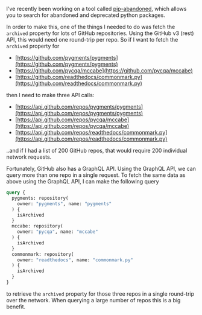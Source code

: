 <!--
.. title: Querying GitHub Repos in Bulk
.. slug: bulk-querying-github
.. date: 2023-09-18 00:00:00
.. tags: github
.. category: 
.. link: 
.. description: 
.. type: text
-->

I've recently been working on a tool called [pip-abandoned](https://github.com/chris48s/pip-abandoned), which allows you to search for abandoned and deprecated python packages.

In order to make this, one of the things I needed to do was fetch the `archived` property for lots of GitHub repositories. Using the GitHub v3 (rest) API, this would need one round-trip per repo. So if I want to fetch the `archived` property for

- [https://github.com/pygments/pygments](https://github.com/pygments/pygments)
- [https://github.com/pycqa/mccabe](https://github.com/pycqa/mccabe)
- [https://github.com/readthedocs/commonmark.py](https://github.com/readthedocs/commonmark.py)

then I need to make three API calls:

- [https://api.github.com/repos/pygments/pygments](https://api.github.com/repos/pygments/pygments)
- [https://api.github.com/repos/pycqa/mccabe](https://api.github.com/repos/pycqa/mccabe)
- [https://api.github.com/repos/readthedocs/commonmark.py](https://api.github.com/repos/readthedocs/commonmark.py)

..and if I had a list of 200 GitHub repos, that would require 200 individual network requests.

Fortunately, GitHub also has a GraphQL API. Using the GraphQL API, we can query more than one repo in a single request. To fetch the same data as above using the GraphQL API, I can make the following query

```graphql
query {
  pygments: repository(
    owner: "pygments", name: "pygments"
  ) {
    isArchived
  }
  mccabe: repository(
    owner: "pycqa", name: "mccabe"
  ) {
    isArchived
  }
  commonmark: repository(
    owner: "readthedocs", name: "commonmark.py"
  ) {
    isArchived
  }
}
```

to retrieve the `archived` property for those three repos in a single round-trip over the network. When querying a large number of repos this is a big benefit.

